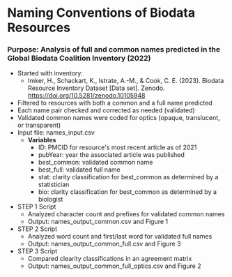 # Naming Conventions of Biodata Resources

### Purpose: Analysis of full and common names predicted in the Global Biodata Coalition Inventory (2022)
  * Started with inventory:
     * Imker, H., Schackart, K., Istrate, A.-M., & Cook, C. E. (2023). Biodata Resource Inventory Dataset [Data set]. Zenodo. https://doi.org/10.5281/zenodo.10105948
  * Filtered to resources with both a common and a full name predicted
  * Each name pair checked and corrected as needed (validated)
  * Validated common names were coded for optics (opaque, translucent, or transparent) 
  * Input file: names_input.csv
     * **Variables**
       * ID: PMCID for resource's most recent article as of 2021
       * pubYear: year the associated article was published
       * best_common: validated common name 
       * best_full: validated full name
       * stat: clarity classification for best_common as determined by a statistician
       * bio: clarity classification for best_common as determined by a biologist
  * STEP 1 Script
    * Analyzed character count and prefixes for validated common names
    * Output: names_output_common.csv and Figure 1
  * STEP 2 Script
    * Analyzed word count and first/last word for validated full names
    * Output: names_output_common_full.csv and Figure 3
  * STEP 3 Script
    * Compared clearity classifications in an agreement matrix
    * Output: names_output_common_full_optics.csv and Figure 2

